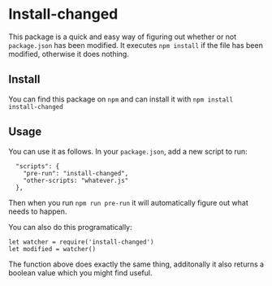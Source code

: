 # Install-changed

This package is a quick and easy way of figuring out whether or not `package.json` has been modified. It executes `npm install` if the file has been modified, otherwise it does nothing.

## Install

You can find this package on `npm` and can install it with `npm install install-changed`

## Usage
You can use it as follows. In your `package.json`, add a new script to run:
```
  "scripts": {
    "pre-run": "install-changed",
    "other-scripts: "whatever.js"
  },
  ```
  Then when you run `npm run pre-run` it will automatically figure out what needs to happen.

  You can also do this programatically:

```
let watcher = require('install-changed')
let modified = watcher()  
```

The function above does exactly the same thing, additonally it also returns a boolean value which you might find useful.